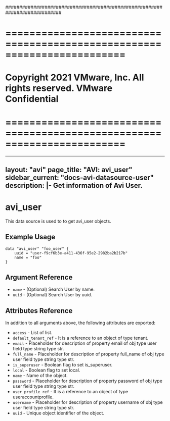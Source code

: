 ############################################################################
# ========================================================================
# Copyright 2021 VMware, Inc.  All rights reserved. VMware Confidential
# ========================================================================
###

<!--
    Copyright 2021 VMware, Inc.
    SPDX-License-Identifier: Mozilla Public License 2.0
-->
---
layout: "avi"
page_title: "AVI: avi_user"
sidebar_current: "docs-avi-datasource-user"
description: |-
  Get information of Avi User.
---

# avi_user

This data source is used to to get avi_user objects.

## Example Usage

```hcl
data "avi_user" "foo_user" {
    uuid = "user-f9cf6b3e-a411-436f-95e2-2982ba2b217b"
    name = "foo"
}
```

## Argument Reference

* `name` - (Optional) Search User by name.
* `uuid` - (Optional) Search User by uuid.

## Attributes Reference

In addition to all arguments above, the following attributes are exported:

* `access` - List of list.
* `default_tenant_ref` - It is a reference to an object of type tenant.
* `email` - Placeholder for description of property email of obj type user field type string  type str.
* `full_name` - Placeholder for description of property full_name of obj type user field type string  type str.
* `is_superuser` - Boolean flag to set is_superuser.
* `local` - Boolean flag to set local.
* `name` - Name of the object.
* `password` - Placeholder for description of property password of obj type user field type string  type str.
* `user_profile_ref` - It is a reference to an object of type useraccountprofile.
* `username` - Placeholder for description of property username of obj type user field type string  type str.
* `uuid` - Unique object identifier of the object.

